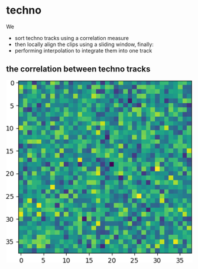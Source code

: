 # techno
We 
* sort techno tracks using a correlation measure
* then locally align the clips using a sliding window, finally:
* performing interpolation to integrate them into one track
## the correlation between techno tracks
<img src="grid.png" width="650">
